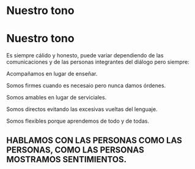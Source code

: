 # Nuestro tono

<h1 class="title">Nuestro tono</h1>

Es siempre cálido y honesto, puede variar dependiendo de las comunicaciones y de las personas integrantes del diálogo pero siempre:

<div class="item-list">
  <div class="block-image">
  </div>
  <div class="block-title">
    <p>Acompañamos en lugar de enseñar.</p>
  </div>
 </div>

<div class="item-list">
  <div class="block-image">
  </div>
  <div class="block-title">
    <p>Somos firmes cuando es necesaio pero nunca damos órdenes.</p>
  </div>
</div>

<div class="item-list">
  <div class="block-image">
  </div>
  <div class="block-title">
    <p>Somos amables en lugar de serviciales.</p>
  </div>
</div>

<div class="item-list">
  <div class="block-image">
  </div>
  <div class="block-title">
    <p>Somos directos evitando las excesivas vueltas del lenguaje.</p>
  </div>
</div>

<div class="item-list">
  <div class="block-image">
  </div>
  <div class="block-title">
    <p>Somos flexibles porque aprendemos de todo y de todas.</p>
  </div>
</div>

<h2 class="big-title red">HABLAMOS CON LAS PERSONAS COMO LAS PERSONAS, COMO LAS PERSONAS MOSTRAMOS SENTIMIENTOS.</h2>
